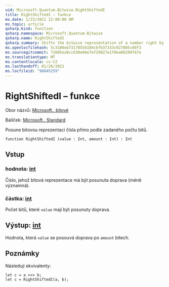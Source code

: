 ```yaml
---
uid: Microsoft.Quantum.Bitwise.RightShiftedI
title: RightShiftedI – funkce
ms.date: 1/23/2021 12:00:00 AM
ms.topic: article
qsharp.kind: function
qsharp.namespace: Microsoft.Quantum.Bitwise
qsharp.name: RightShiftedI
qsharp.summary: Shifts the bitwise representation of a number right by a given number of bits.
ms.openlocfilehash: 5c3106eb73178554184cbfb37333c027805c69f3
ms.sourcegitcommit: 71605ea9cc630e84e7ef29027e1f0ea06299747e
ms.translationtype: MT
ms.contentlocale: cs-CZ
ms.lasthandoff: 01/26/2021
ms.locfileid: "98845259"
---
```

# <a name="rightshiftedi-function"></a>RightShiftedI – funkce

Obor názvů: [Microsoft.. bitové](xref:Microsoft.Quantum.Bitwise)

Balíček: [Microsoft.. Standard](https://nuget.org/packages/Microsoft.Quantum.Standard)


Posune bitovou reprezentaci čísla přímo podle zadaného počtu bitů.

```qsharp
function RightShiftedI (value : Int, amount : Int) : Int
```


## <a name="input"></a>Vstup

### <a name="value--int"></a>hodnota: [int](xref:microsoft.quantum.lang-ref.int)

Číslo, jehož bitová reprezentace má být posunuta doprava (méně významná).


### <a name="amount--int"></a>částka: [int](xref:microsoft.quantum.lang-ref.int)

Počet bitů, které `value` mají být posunuty doprava.



## <a name="output--int"></a>Výstup: [int](xref:microsoft.quantum.lang-ref.int)

Hodnota, která `value` se posouvá doprava po `amount` bitech.

## <a name="remarks"></a>Poznámky

Následují ekvivalenty:

```qsharp
let c = a >>> b;
let c = RightShiftedI(a, b);
```